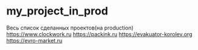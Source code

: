 # my_project_in_prod
Весь список сделанных проектов(на production)
https://www.clockwork.ru
https://packink.ru
https://evakuator-korolev.org
https://evro-market.ru
